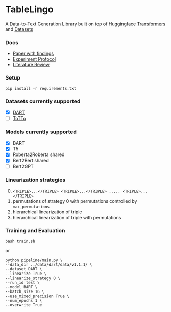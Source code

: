 # TableLingo

A Data-to-Text Generation Library built on top of Huggingface [Transformers](https://huggingface.co/docs/transformers) and [Datasets](https://huggingface.co/docs/datasets)

### Docs
- [Paper with findings](docs/final_paper.pdf)
- [Experiment Protocol](docs/experiment_protocol.pdf)
- [Literature Review](docs/literature_review.pdf)

### Setup
```
pip install -r requirements.txt
```

### Datasets currently supported

- [x] [DART](https://github.com/Yale-LILY/dart)
- [ ] [ToTTo](https://github.com/google-research-datasets/ToTTo)

### Models currently supported
- [x] BART
- [x] T5
- [x] Roberta2Roberta shared
- [x] Bert2Bert shared
- [ ] Bert2GPT

### Linearization strategies
0. `<TRIPLE>...</TRIPLE> <TRIPLE>...</TRIPLE> ..... <TRIPLE>...</TRIPLE>`
1. permutations of strategy 0 with permutations controlled by `max_permutations`
2. hierarchical linearization of triple
3. hierarchical linearization of triple with permutations

### Training and Evaluation
```
bash train.sh
```
or
```
python pipeline/main.py \
--data_dir ../data/dart/data/v1.1.1/ \
--dataset DART \
--linearize True \
--linearize_strategy 0 \
--run_id test \
--model BART \
--batch_size 16 \
--use_mixed_precision True \
--num_epochs 1 \
--overwrite True
```
